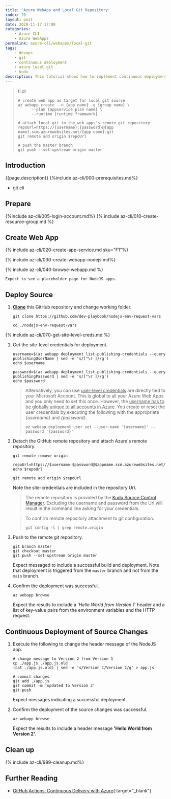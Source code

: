```yaml
---
title: 'Azure WebApp and Local Git Repository'
index: 20
layout: post
date: 2020-11-17 17:00
categories: 
    - Azure CLI
    - Azure WebApps
permalink: azure-cli/webapps/local-git
tags:
    - devops
    - git
    - continuous deployment
    - azure local git
    - kudu
description: This tutorial shows how to implement continuous deployment with an Azure Local Git repository.
---
```

>tl;dr
>```shell
># create web app as target for local git source
>az webapp create --n {app name} -g {group name} \
>       --plan {appservice plan name} \
>       --runtime {runtime framework}
>
># attach local git to the web apps's remote git repository
>repoUrl=https://{username}:{password}@{app name}.scm.azurewebsites.net/{app name}.git
>git remote add origin $repoUrl
>
># push the master branch 
>git push --set-upstream origin master
>```

## **Introduction**

{{page.description}}
{%include az-cli/000-prerequisites.md%}
- git cli

## **Prepare**
{%include az-cli/005-login-account.md%}
{% include az-cli/010-create-resource-group.md %}

## **Create Web App**

{% include az-cli/020-create-app-service.md sku="F1"%}

{% include az-cli/030-create-webapp-nodejs.md%}

{% include az-cli/040-browse-webapp.md %}

    Expect to see a placeholder page for NodeJS apps.

## **Deploy Source**

1. **[Clone](https://docs.github.com/en/free-pro-team@latest/github/creating-cloning-and-archiving-repositories/cloning-a-repository)** this GitHub repository and change working folder.

    ```shell
    git clone https://github.com/dev-playbook/nodejs-env-request-vars

    cd ./nodejs-env-request-vars
    ```

{% include az-cli/070-get-site-level-creds.md %}

1. Get the site-level credentials for deployment.

    ```shell
    username=$(az webapp deployment list-publishing-credentials --query publishingUserName | sed -e 's/["\r ]//g')
    echo $username

    password=$(az webapp deployment list-publishing-credentials --query publishingPassword | sed -e 's/["\r ]//g')
    echo $password
    ```

    >Alternatively, you can use <u>user-level credentials</u> are directly tied to your Microsoft Account. This is global to all your Azure Web Apps and you only need to set this once. However, the <u>username has to be globally unique to all accounts in Azure</u>. You create or reset the user credentials by executing the following with the appropriate _{username}_ and _{password}_.
    >```
    >az webapp deployment user set --user-name '{username}' --password '{password}'
    >```

1. Detach the GitHub remote repository and attach Azure's remote repository.

    ```shell
    git remote remove origin

    repoUrl=https://$username:$password@$appname.scm.azurewebsites.net/$appname.git
    echo $repoUrl

    git remote add origin $repoUrl
    ```
    Note the site-credentials are included in the repository Url.
    >The remote repository is provided by the [Kudu Source Control Manager](https://azure.microsoft.com/en-gb/resources/videos/what-is-kudu-with-david-ebbo/). Excluding the username and password from the Url will result in the command line asking for your credentials.

    >To confirm remote repository attachment to git configuration.
    >```
    >git config -l | grep remote.origin
    >```

1. Push to the remote git repository.

    ```shell
    git branch master
    git checkout master
    git push --set-upstream origin master
    ```
    Expect messaged to include a successful build and deployment.
    Note that deployment is triggered from the <code>master</code> branch and not from the <code>main</code> branch.

1. Confirm the deployment was successful.

    ```shell
    az webapp browse
    ```
    Expect the results to include a '_Hello World from Version 1_' header and a list of key-value pairs from the environment variables and the HTTP request.

## **Continuous Deployment of Source Changes**

1. Execute the following to change the header message of the NodeJS app.

    ```shell
    # change message to Version 2 from Version 1
    cp ./app.js ./app.js.old
    (cat ./app.js.old) | sed -e 's/Version 1/Version 2/g' > app.js

    # commit changes
    git add ./app.js
    git commit -m 'updated to Version 2'
    git push
    ```
    Expect messages indicating a successful deployment.

1. Confirm the deployment of the source changes was successful.

    ```shell
    az webapp browse
    ```
    Expect the results to include a header message **'Hello World from Version 2'**.

## **Clean up**

{% include az-cli/999-cleanup.md%}

## **Further Reading**

- [GitHub Actions: Continuous Delivery with Azure](https://lab.github.com/githubtraining/github-actions:-continuous-delivery-with-azure){:target="_blank"}
